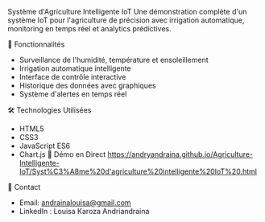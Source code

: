 Système d'Agriculture Intelligente IoT
Une démonstration complète d'un système IoT pour l'agriculture de précision avec irrigation automatique, monitoring en temps réel et analytics prédictives.

🌱 Fonctionnalités
- Surveillance de l'humidité, température et ensoleillement
- Irrigation automatique intelligente
- Interface de contrôle interactive
- Historique des données avec graphiques
- Système d'alertes en temps réel

 🛠️ Technologies Utilisées
- HTML5
- CSS3
- JavaScript ES6
- Chart.js 
  🚀 Démo en Direct
https://andryandraina.github.io/Agriculture-Intelligente-IoT/Syst%C3%A8me%20d'agriculture%20intelligente%20IoT%20.html

🤝 Contact
- Email: andrainalouisa@gmail.com
- LinkedIn : Louisa Karoza Andriandraina

